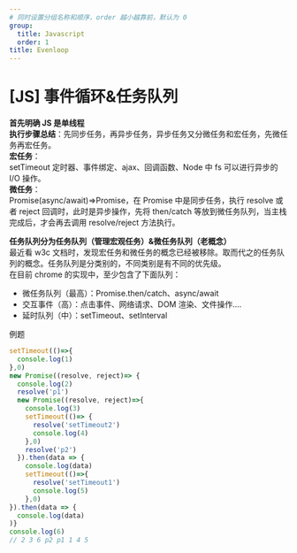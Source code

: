 ```yaml
---
# 同时设置分组名称和顺序，order 越小越靠前，默认为 0
group:
  title: Javascript
  order: 1
title: Evenloop
---
```


# [JS] 事件循环&任务队列

**首先明确 JS 是单线程**<br />**执行步骤总结**：先同步任务，再异步任务，异步任务又分微任务和宏任务，先微任务再宏任务。<br />**宏任务**：<br />setTimeout 定时器、事件绑定、ajax、回调函数、Node 中 fs 可以进行异步的 I/O 操作。<br />**微任务**：<br />Promise(async/await)=>Promise，在 Promise 中是同步任务，执行 resolve 或者 reject 回调时，此时是异步操作，先将 then/catch 等放到微任务队列，当主栈完成后，才会再去调用 resolve/reject 方法执行。

**任务队列分为任务队列（管理宏观任务）&微任务队列（老概念）**<br />最近看 w3c 文档时，发现宏任务和微任务的概念已经被移除。取而代之的任务队列的概念。任务队列是分类别的，不同类别是有不同的优先级。<br />在目前 chrome 的实现中，至少包含了下面队列：

- 微任务队列（最高）：Promise.then/catch、async/await
- 交互事件（高）：点击事件、网络请求、DOM 渲染、文件操作....
- 延时队列（中）：setTimeout、setInterval

例题

```javascript
setTimeout(()=>{
  console.log(1)
},0)
new Promise((resolve, reject)=> {
  console.log(2)
  resolve('p1')
  new Promise((resolve, reject)=>{
    console.log(3)
    setTimeout(()=> {
      resolve('setTimeout2')
      console.log(4)
    },0)
    resolve('p2')
  }).then(data => {
    console.log(data)
    setTimeout(()=>{
      resolve('setTimeout1')
      console.log(5)
    },0)
}).then(data => {
  console.log(data)
)}
console.log(6)
// 2 3 6 p2 p1 1 4 5
```
